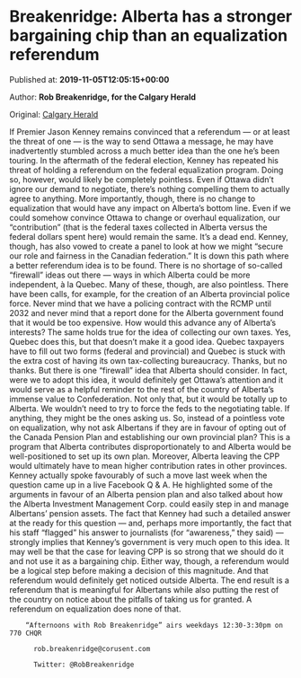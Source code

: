 
# Breakenridge: Alberta has a stronger bargaining chip than an equalization referendum

Published at: **2019-11-05T12:05:15+00:00**

Author: **Rob Breakenridge, for the Calgary Herald**

Original: [Calgary Herald](https://calgaryherald.com/opinion/columnists/breakenridge-alberta-has-a-stronger-bargaining-chip-than-an-equalization-referendum)

If Premier Jason Kenney remains convinced that a referendum — or at least the threat of one — is the way to send Ottawa a message, he may have inadvertently stumbled across a much better idea than the one he’s been touring.
In the aftermath of the federal election, Kenney has repeated his threat of holding a referendum on the federal equalization program. Doing so, however, would likely be completely pointless.
Even if Ottawa didn’t ignore our demand to negotiate, there’s nothing compelling them to actually agree to anything. More importantly, though, there is no change to equalization that would have any impact on Alberta’s bottom line. Even if we could somehow convince Ottawa to change or overhaul equalization, our “contribution” (that is the federal taxes collected in Alberta versus the federal dollars spent here) would remain the same. It’s a dead end.
Kenney, though, has also vowed to create a panel to look at how we might “secure our role and fairness in the Canadian federation.” It is down this path where a better referendum idea is to be found.
There is no shortage of so-called “firewall” ideas out there — ways in which Alberta could be more independent, à la Quebec. Many of these, though, are also pointless.
There have been calls, for example, for the creation of an Alberta provincial police force. Never mind that we have a policing contract with the RCMP until 2032 and never mind that a report done for the Alberta government found that it would be too expensive. How would this advance any of Alberta’s interests?
The same holds true for the idea of collecting our own taxes. Yes, Quebec does this, but that doesn’t make it a good idea. Quebec taxpayers have to fill out two forms (federal and provincial) and Quebec is stuck with the extra cost of having its own tax-collecting bureaucracy. Thanks, but no thanks.
But there is one “firewall” idea that Alberta should consider. In fact, were we to adopt this idea, it would definitely get Ottawa’s attention and it would serve as a helpful reminder to the rest of the country of Alberta’s immense value to Confederation. Not only that, but it would be totally up to Alberta. We wouldn’t need to try to force the feds to the negotiating table. If anything, they might be the ones asking us.
So, instead of a pointless vote on equalization, why not ask Albertans if they are in favour of opting out of the Canada Pension Plan and establishing our own provincial plan?
This is a program that Alberta contributes disproportionately to and Alberta would be well-positioned to set up its own plan. Moreover, Alberta leaving the CPP would ultimately have to mean higher contribution rates in other provinces.
Kenney actually spoke favourably of such a move last week when the question came up in a live Facebook Q & A. He highlighted some of the arguments in favour of an Alberta pension plan and also talked about how the Alberta Investment Management Corp. could easily step in and manage Albertans’ pension assets.
The fact that Kenney had such a detailed answer at the ready for this question — and, perhaps more importantly, the fact that his staff “flagged” his answer to journalists (for “awareness,” they said) — strongly implies that Kenney’s government is very much open to this idea.
It may well be that the case for leaving CPP is so strong that we should do it and not use it as a bargaining chip. Either way, though, a referendum would be a logical step before making a decision of this magnitude. And that referendum would definitely get noticed outside Alberta.
The end result is a referendum that is meaningful for Albertans while also putting the rest of the country on notice about the pitfalls of taking us for granted. A referendum on equalization does none of that.

        “Afternoons with Rob Breakenridge” airs weekdays 12:30-3:30pm on 770 CHQR 
        
          rob.breakenridge@corusent.com
        
          Twitter: @RobBreakenridge
      
